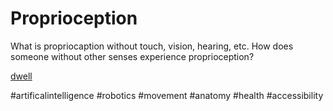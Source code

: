 # Proprioception

What is propriocaption without touch, vision, hearing, etc.
How does someone without other senses experience proprioception?

[dwell](dwell.md)

#artificalintelligence
#robotics
#movement
#anatomy
#health
#accessibility
